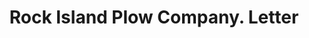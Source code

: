 ---
doi: 10.7916/D84J1S9Q
date_other: '1919'
date_other_textual: '1919'
form: correspondence
genre:
- Letters (correspondence)
name:
- Rock Island Plow Company
object_in_context_url: https://biggert.cul.columbia.edu/items/view/ave_biggert_01839
subject_hierarchical_geographic:
- Rock Island, Illinois, United States
subject_name:
- Rock Island Plow Company
title: Rock Island Plow Company. Letter
sort_title: Rock Island Plow Company. Letter
call_number: ave_biggert_01839
coordinates:
- 41.48916666666667,-90.57305555555556
pid: ave_biggert_01839
identifiers: ave_biggert_01839
thumbnail: https://derivativo-2.library.columbia.edu/iiif/2/ldpd:490594/full/!256,256/0/native.jpg
permalink: /biggert/ave_biggert_01839/
layout: iiif-image-page
---
